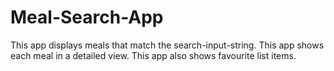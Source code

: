 # Meal-Search-App
This app displays meals that match the search-input-string.
This app shows each meal in a detailed view.
This app also shows favourite list items.
